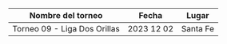 |      Nombre del torneo       |   Fecha    |  Lugar   |
|:----------------------------:|:----------:|:--------:|
| Torneo 09 - Liga Dos Orillas | 2023 12 02 | Santa Fe |